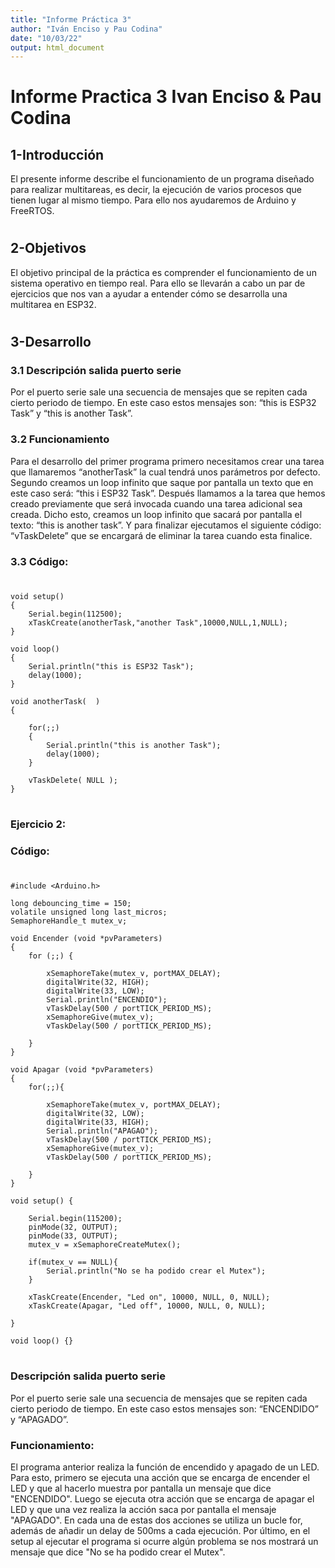 ```yaml
---
title: "Informe Práctica 3"
author: "Iván Enciso y Pau Codina"
date: "10/03/22"
output: html_document
---
```



# Informe Practica 3 Ivan Enciso & Pau Codina


## 1-Introducción


El presente informe describe el funcionamiento de un programa diseñado para realizar multitareas, es decir, la ejecución de varios procesos que tienen lugar al mismo tiempo. Para ello nos ayudaremos de Arduino y FreeRTOS.

#

## 2-Objetivos


El objetivo principal de la práctica es comprender el funcionamiento de un sistema operativo en tiempo real. Para ello se llevarán a cabo un par de ejercicios que nos van a ayudar a entender cómo se desarrolla una multitarea en ESP32.

#

## 3-Desarrollo

### 3.1 Descripción salida puerto serie


Por el puerto serie sale una secuencia de mensajes que se repiten cada cierto periodo de tiempo. En este caso estos mensajes son: “this is ESP32 Task” y “this is another Task”.


### 3.2 Funcionamiento


Para el desarrollo del primer programa primero necesitamos crear una tarea que llamaremos “anotherTask” la cual tendrá unos parámetros por defecto. Segundo creamos un loop infinito que saque por pantalla un texto que en este caso será: “this i ESP32 Task”. Después llamamos a la tarea que hemos creado previamente que será invocada cuando una tarea adicional sea creada.  Dicho esto, creamos un loop infinito que sacará por pantalla el texto: “this is another task”. Y para finalizar ejecutamos el siguiente código: “vTaskDelete” que se encargará de eliminar la tarea cuando esta finalice.

### 3.3 Código:
#

    void setup()
    {
        Serial.begin(112500);
        xTaskCreate(anotherTask,"another Task",10000,NULL,1,NULL);
    }
 
    void loop()
    {
        Serial.println("this is ESP32 Task");
        delay(1000);
    }
 
    void anotherTask(  )
    {
    
        for(;;)
        {
            Serial.println("this is another Task");
            delay(1000);
        }
    
        vTaskDelete( NULL );
    }



#

### Ejercicio 2:

### Código:

#
    #include <Arduino.h>

    long debouncing_time = 150;
    volatile unsigned long last_micros;
    SemaphoreHandle_t mutex_v;

    void Encender (void *pvParameters)
    {
        for (;;) {

            xSemaphoreTake(mutex_v, portMAX_DELAY);
            digitalWrite(32, HIGH);
            digitalWrite(33, LOW);
            Serial.println("ENCENDIO");
            vTaskDelay(500 / portTICK_PERIOD_MS);
            xSemaphoreGive(mutex_v);
            vTaskDelay(500 / portTICK_PERIOD_MS);

        }
    }

    void Apagar (void *pvParameters)
    {
        for(;;){

            xSemaphoreTake(mutex_v, portMAX_DELAY);
            digitalWrite(32, LOW);
            digitalWrite(33, HIGH);
            Serial.println("APAGAO");
            vTaskDelay(500 / portTICK_PERIOD_MS);
            xSemaphoreGive(mutex_v);
            vTaskDelay(500 / portTICK_PERIOD_MS);

        }
    }

    void setup() {

        Serial.begin(115200);
        pinMode(32, OUTPUT);
        pinMode(33, OUTPUT);
        mutex_v = xSemaphoreCreateMutex();

        if(mutex_v == NULL){
            Serial.println("No se ha podido crear el Mutex");
        }

        xTaskCreate(Encender, "Led on", 10000, NULL, 0, NULL);
        xTaskCreate(Apagar, "Led off", 10000, NULL, 0, NULL);

    }

    void loop() {}
#

### Descripción salida puerto serie


Por el puerto serie sale una secuencia de mensajes que se repiten cada cierto periodo de tiempo. En este caso estos mensajes son: “ENCENDIDO” y “APAGADO”.

### Funcionamiento:

El programa anterior realiza la función de encendido y apagado de un LED. Para esto, primero se ejecuta una acción que se encarga de encender el LED y que al hacerlo muestra por pantalla un mensaje que dice "ENCENDIDO". Luego se ejecuta otra acción que se encarga de apagar el LED y que una vez realiza la acción saca por pantalla el mensaje "APAGADO". En cada una de estas dos acciones se utiliza un bucle for, además de añadir un delay de 500ms a cada ejecución. Por último, en el setup al ejecutar el programa si ocurre algún problema se nos mostrará un mensaje que dice "No se ha podido crear el Mutex".

